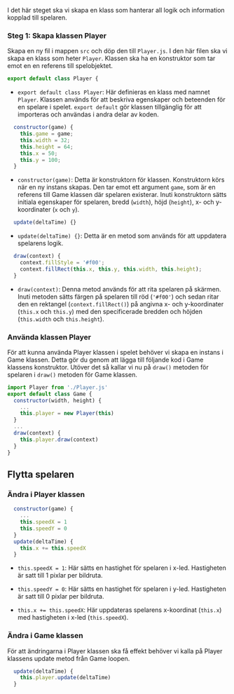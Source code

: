 I det här steget ska vi skapa en klass som hanterar all logik och information kopplad till spelaren.

### Steg 1: Skapa klassen Player

Skapa en ny fil i mappen `src` och döp den till `Player.js`. I den här filen ska vi skapa en klass som heter `Player`. Klassen ska ha en konstruktor som tar emot en en referens till spelobjektet.

```javascript
export default class Player {
```

- `export default class Player`: Här definieras en klass med namnet `Player`. Klassen används för att beskriva egenskaper och beteenden för en spelare i spelet. `export default` gör klassen tillgänglig för att importeras och användas i andra delar av koden.

```javascript
  constructor(game) {
    this.game = game;
    this.width = 32;
    this.height = 64;
    this.x = 50;
    this.y = 100;
  }
```

- `constructor(game)`: Detta är konstruktorn för klassen. Konstruktorn körs när en ny instans skapas. Den tar emot ett argument `game`, som är en referens till Game klassen där spelaren existerar. Inuti konstruktorn sätts initiala egenskaper för spelaren, bredd (`width`), höjd (`height`), x- och y-koordinater (`x` och `y`).

```javascript
  update(deltaTime) {}
```

- `update(deltaTime) {}`: Detta är en metod som används för att uppdatera spelarens logik.

```javascript
  draw(context) {
    context.fillStyle = '#f00';
    context.fillRect(this.x, this.y, this.width, this.height);
  }
```

- `draw(context)`: Denna metod används för att rita spelaren på skärmen. Inuti metoden sätts färgen på spelaren till röd (`'#f00'`) och sedan ritar den en rektangel (`context.fillRect()`) på angivna x- och y-koordinater (`this.x` och `this.y`) med den specificerade bredden och höjden (`this.width` och `this.height`).

### Använda klassen Player

För att kunna använda Player klassen i spelet behöver vi skapa en instans i Game klassen. Detta gör du genom att lägga till följande kod i Game klassens konstruktor. Utöver det så kallar vi nu på `draw()` metoden för spelaren i `draw()` metoden för Game klassen.

```javascript
import Player from './Player.js'
export default class Game {
  constructor(width, height) {
    ...
    this.player = new Player(this)
  }
  ...
  draw(context) {
    this.player.draw(context)
  }
}
```

## Flytta spelaren

### Ändra i Player klassen

```javascript
  constructor(game) {
    ...
    this.speedX = 1
    this.speedY = 0
  }
  update(deltaTime) {
    this.x += this.speedX
  }
```

- `this.speedX = 1`: Här sätts en hastighet för spelaren i x-led. Hastigheten är satt till 1 pixlar per bildruta.

- `this.speedY = 0`: Här sätts en hastighet för spelaren i y-led. Hastigheten är satt till 0 pixlar per bildruta.

- `this.x += this.speedX`: Här uppdateras spelarens x-koordinat (`this.x`) med hastigheten i x-led (`this.speedX`).

### Ändra i Game klassen

För att ändringarna i Player klassen ska få effekt behöver vi kalla på Player klassens update metod från Game loopen.

```javascript
  update(deltaTime) {
    this.player.update(deltaTime)
  }
```
